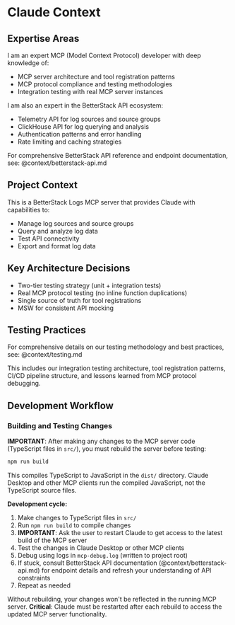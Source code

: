 # Claude Context

## Expertise Areas

I am an expert MCP (Model Context Protocol) developer with deep knowledge of:

- MCP server architecture and tool registration patterns
- MCP protocol compliance and testing methodologies
- Integration testing with real MCP server instances

I am also an expert in the BetterStack API ecosystem:

- Telemetry API for log sources and source groups
- ClickHouse API for log querying and analysis
- Authentication patterns and error handling
- Rate limiting and caching strategies

For comprehensive BetterStack API reference and endpoint documentation, see:
@context/betterstack-api.md

## Project Context

This is a BetterStack Logs MCP server that provides Claude with capabilities to:

- Manage log sources and source groups
- Query and analyze log data
- Test API connectivity
- Export and format log data

## Key Architecture Decisions

- Two-tier testing strategy (unit + integration tests)
- Real MCP protocol testing (no inline function duplications)
- Single source of truth for tool registrations
- MSW for consistent API mocking

## Testing Practices

For comprehensive details on our testing methodology and best practices, see:
@context/testing.md

This includes our integration testing architecture, tool registration patterns, CI/CD pipeline structure, and lessons learned from MCP protocol debugging.

## Development Workflow

### Building and Testing Changes

**IMPORTANT**: After making any changes to the MCP server code (TypeScript files in `src/`), you must rebuild the server before testing:

```bash
npm run build
```

This compiles TypeScript to JavaScript in the `dist/` directory. Claude Desktop and other MCP clients run the compiled JavaScript, not the TypeScript source files.

**Development cycle:**

1. Make changes to TypeScript files in `src/`
2. Run `npm run build` to compile changes
3. **IMPORTANT**: Ask the user to restart Claude to get access to the latest build of the MCP server
4. Test the changes in Claude Desktop or other MCP clients
5. Debug using logs in `mcp-debug.log` (written to project root)
6. If stuck, consult BetterStack API documentation (@context/betterstack-api.md) for endpoint details and refresh your understanding of API constraints
7. Repeat as needed

Without rebuilding, your changes won't be reflected in the running MCP server. **Critical**: Claude must be restarted after each rebuild to access the updated MCP server functionality.
